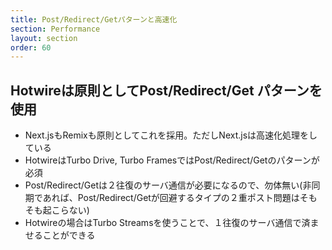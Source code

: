```yaml
---
title: Post/Redirect/Getパターンと高速化
section: Performance
layout: section
order: 60
---
```


## Hotwireは原則としてPost/Redirect/Get パターンを使用

* Next.jsもRemixも原則としてこれを採用。ただしNext.jsは高速化処理をしている
* HotwireはTurbo Drive, Turbo FramesではPost/Redirect/Getのパターンが必須
* Post/Redirect/Getは２往復のサーバ通信が必要になるので、勿体無い(非同期であれば、Post/Redirect/Getが回避するタイプの２重ポスト問題はそもそも起こらない)
* Hotwireの場合はTurbo Streamsを使うことで、１往復のサーバ通信で済ませることができる
